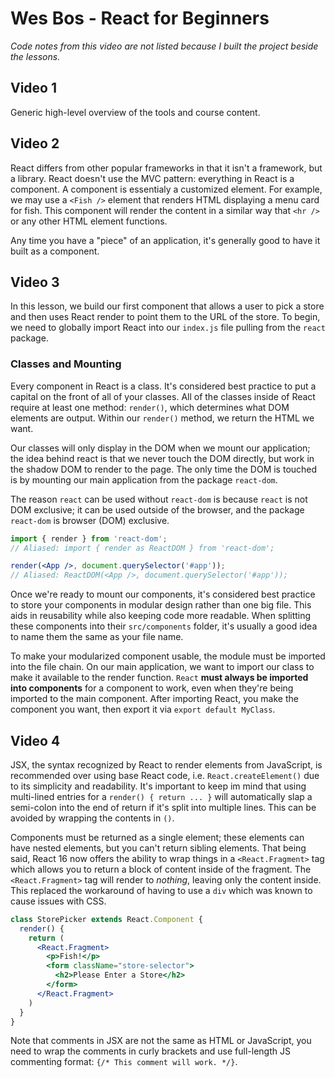 # Wes Bos - React for Beginners

_Code notes from this video are not listed because I built the project beside the lessons._

## Video 1

Generic high-level overview of the tools and course content.

## Video 2

React differs from other popular frameworks in that it isn't a framework, but a library. React doesn't use the MVC pattern: everything in React is a component. A component is essentialy a customized element. For example, we may use a `<Fish />` element that renders HTML displaying a menu card for fish. This component will render the content in a similar way that `<hr />` or any other HTML element functions.

Any time you have a "piece" of an application, it's generally good to have it built as a component.

## Video 3

In this lesson, we build our first component that allows a user to pick a store and then uses React render to point them to the URL of the store. To begin, we need to globally import React into our `index.js` file pulling from the `react` package.

### Classes and Mounting

Every component in React is a class. It's considered best practice to put a capital on the front of all of your classes. All of the classes inside of React require at least one method: `render()`, which determines what DOM elements are output. Within our `render()` method, we return the HTML we want.

Our classes will only display in the DOM when we mount our application; the idea behind react is that we never touch the DOM directly, but work in the shadow DOM to render to the page. The only time the DOM is touched is by mounting our main application from the package `react-dom`.

The reason `react` can be used without `react-dom` is because `react` is not DOM exclusive; it can be used outside of the browser, and the package `react-dom` is browser (DOM) exclusive.

```jsx
import { render } from 'react-dom';
// Aliased: import { render as ReactDOM } from 'react-dom';

render(<App />, document.querySelector('#app'));
// Aliased: ReactDOM(<App />, document.querySelector('#app'));
```

Once we're ready to mount our components, it's considered best practice to store your components in modular design rather than one big file. This aids in reusability while also keeping code more readable. When splitting these components into their `src/components` folder, it's usually a good idea to name them the same as your file name.

To make your modularized component usable, the module must be imported into the file chain. On our main application, we want to import our class to make it available to the render function. `React` **must always be imported into components** for a component to work, even when they're being imported to the main component. After importing React, you make the component you want, then export it via `export default MyClass`.

## Video 4

JSX, the syntax recognized by React to render elements from JavaScript, is recommended over using base React code, i.e. `React.createElement()` due to its simplicity and readability. It's important to keep im mind that using multi-lined entries for a `render() { return ... }` will automatically slap a semi-colon into the end of return if it's split into multiple lines. This can be avoided by wrapping the contents in `()`.

Components must be returned as a single element; these elements can have nested elements, but you can't return sibling elements. That being said, React 16 now offers the ability to wrap things in a `<React.Fragment>` tag which allows you to return a block of content inside of the fragment. The `<React.Fragment>` tag will render to _nothing_, leaving only the content inside. This replaced the workaround of having to use a `div` which was known to cause issues with CSS.

``` jsx
class StorePicker extends React.Component {
  render() {
    return (
      <React.Fragment>
        <p>Fish!</p>
        <form className="store-selector">
          <h2>Please Enter a Store</h2>
        </form>
      </React.Fragment>
    )
  }
}
```

Note that comments in JSX are not the same as HTML or JavaScript, you need to wrap the comments in curly brackets and use full-length JS commenting format: `{/* This comment will work. */}`.